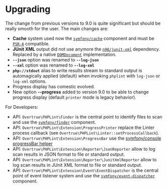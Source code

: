 # Upgrading

The change from previous versions to 9.0 is quite significant but should be really smooth for the user. The main changes are:

- **Cache** system used now the [`symfony/cache`][symfony/cache] component and must be [`PSR-6`][psr-6] compatible.
- **JUnit XML** output did not use anymore the [`n98/junit-xml`][n98/junit-xml] dependency. Replaced by a native [`DOMDocument`][domdocument] implementation.
- **`--json`** option was renamed to **`--log-json`**
- **`--xml`** option was renamed to **`--log-xml`**
- **`php://stdout`** alias to write results stream to standard output is automagically applied (default) when invoking `phplint` with `log-json` or `log-xml` options.
- Progress display has comestic evolved.
- New option **--progress** added to version 9.0 to be able to change progress display (default `printer` mode is legacy behavior).

For Developers:

- API: `Overtrue\PHPLint\Finder` is the central point to identify files to scan and use the [`symfony/finder`][symfony/finder] component.
- API: `Overtrue\PHPLint\Extension\ProgressPrinter` replace the Linter process callback (see `Overtrue\PHPLint\Linter::setProcessCallback`).
- API: `Overtrue\PHPLint\Extension\ProgressBar` use the [symfony/console progressBar helper][symfony-progressbar]
- API: `Overtrue\PHPLint\Extension\Reporter\JsonReporter` allow to log scan results in JSON format to file or standard output.
- API: `Overtrue\PHPLint\Extension\Reporter\JunitXmlReporter` allow to log scan results in JUnit XML format to file or standard output.
- API: `Overtrue\PHPLint\Extension\Event\EventDispatcher` is the central point of event listener system and use the [`symfony/event-dispatcher`][symfony/event-dispatcher] component.

[symfony/cache]: https://github.com/symfony/cache
[symfony/event-dispatcher]: https://github.com/symfony/event-dispatcher
[symfony/finder]: https://github.com/symfony/finder
[psr-6]: https://www.php-fig.org/psr/psr-6/
[n98/junit-xml]: https://packagist.org/packages/n98/junit-xml
[domdocument]: https://www.php.net/manual/en/class.domdocument
[symfony-progressbar]: https://symfony.com/doc/current/components/console/helpers/progressbar.html
